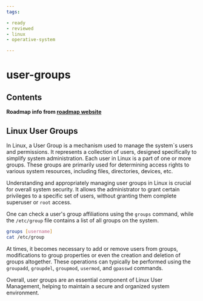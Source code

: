```yaml
---
tags:

- ready
- reviewed
- linux
- operative-system

---
```


# user-groups

## Contents

__Roadmap info from [roadmap website](https://roadmap.sh/linux/user-management/user-groups)__

## Linux User Groups

In Linux, a User Group is a mechanism used to manage the system`s users and permissions. It represents a collection of users, designed specifically to simplify system administration. Each user in Linux is a part of one or more groups. These groups are primarily used for determining access rights to various system resources, including files, directories, devices, etc.

Understanding and appropriately managing user groups in Linux is crucial for overall system security. It allows the administrator to grant certain privileges to a specific set of users, without granting them complete superuser or `root` access.

One can check a user's group affiliations using the `groups` command, while the `/etc/group` file contains a list of all groups on the system.

```bash
groups [username]
cat /etc/group

```

At times, it becomes necessary to add or remove users from groups, modifications to group properties or even the creation and deletion of groups altogether. These operations can typically be performed using the `groupadd`, `groupdel`, `groupmod`, `usermod`, and `gpasswd` commands.

Overall, user groups are an essential component of Linux User Management, helping to maintain a secure and organized system environment.

